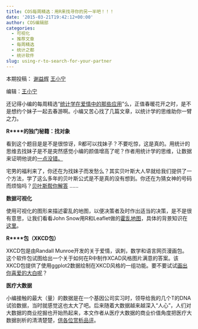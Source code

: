 ```yaml
---
title: COS每周精选：用R来找寻你的另一半吧！！！
date: '2015-03-21T19:42:12+00:00'
author: COS编辑部
categories:
  - 可视化
  - 推荐文章
  - 每周精选
  - 统计之都
  - 统计软件
slug: using-r-to-search-for-your-partner
---
```


本期投稿： [谢益辉](http://yihui.name/) <a href="http://weibo.com/wangxiaoningtongxue/profile?rightmod=1&wvr=6&mod=personinfo" target="_blank">王小宁</a>

编辑：<a href="http://weibo.com/wangxiaoningtongxue/profile?rightmod=1&wvr=6&mod=personinfo" target="_blank">王小宁</a>

还记得小编的每周精选“<a href="/2015/02/the-application-of-statistics-in-love/" target="_blank">统计学在爱情中的那些应用</a>”么，正值春暖花开之时，是不是想约个妹子一起去春游啊。小编又苦心找了几篇文章，以统计学的思维助你一臂之力。

**R****的独门秘籍：找对象**

看到这个题目是是不是很惊讶，R都可以找妹子？不要吃惊，这是真的。用统计的思维去找妹子是不是突然感觉小编的颜值增高了呢？作者用统计学的思维，让数据来证明他说的[一点没错。](http://www.36dsj.com/archives/25931)

<!--more-->

宅男的福利来了，你还在为找妹子而发愁么？其实贝叶斯大人早就给我们提供了一个方法，学了这么多年的贝叶斯公式是不是真的没有想到。你还在为猜女神的号码而烦恼吗？<a href="http://www.flickering.cn/%e5%85%ab%e5%8d%a6%e5%a4%a9%e5%9c%b0/2015/03/%e3%80%8a%e7%99%bd%e4%ba%91%e4%b9%a6%e5%9b%ad%e3%80%8b%e4%b9%8b%e6%95%b0%e5%ad%97%e6%97%b6%e4%bb%a3%ef%bc%88%e4%ba%94%ef%bc%89/?from=groupmessage&isappinstalled=0" target="_blank">贝叶斯帮你解答</a> ……

**数据可视化**

使用可视化的图形来描述霍乱的地图，以便决策者及时作出适当的决策，是不是很有意思，让我们看看John Snow用R和Leaflet做的<a href="http://walkerke.github.io/maps/snow_cholera.html " target="_blank">霍乱地图</a>，具体的背景知识在<a href="http://en.wikipedia.org/wiki/1854_Broad_Street_cholera_outbreak " target="_blank">这里</a>。

**R****包（****XKCD****包）**

XKCD包是由Randall Munroe开发的关于爱情，讽刺，数学和语言网页漫画包。这个软件包试图给出一个关于如何在R中制作XCAD风格图片满意的答案。该XKCD包提供了使用ggplot2数据绘制在XKCD风格的一组功能。要不要试试<a href="http://xkcd.r-forge.r-project.org" target="_blank">画出你喜爱的大白呢</a>？

**医疗大数据**

小编接触的最大（量）的数据是在一个基因公司实习时，领导给我的几个T的DNA试验数据，当时就感觉这也太大了吧。后来随着大数据越来越深入“人心”，人们对大数据的商业挖掘也开始热起来，本文作者从医疗大数据的商业价值角度把医疗大数据剖析的清清楚楚，<a href="http://www.36kr.com/p/220623.html" target="_blank">供各位赏析品评</a>。

&nbsp;
